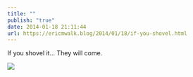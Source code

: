 ```yaml
---
title: ""
publish: "true"
date: 2014-01-18 21:11:44
url: https://ericmwalk.blog/2014/01/18/if-you-shovel.html
---
```


If you shovel it... They will come.

![](https://ericmwalk.blog/uploads/2022/aa479c09fe.jpg)